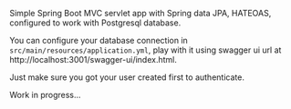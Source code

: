 Simple Spring Boot MVC servlet app with Spring data JPA, HATEOAS, configured to work with Postgresql database.

You can configure your database connection in `src/main/resources/application.yml`, play with it using swagger ui url at http://localhost:3001/swagger-ui/index.html.

Just make sure you got your user created first to authenticate.

Work in progress...